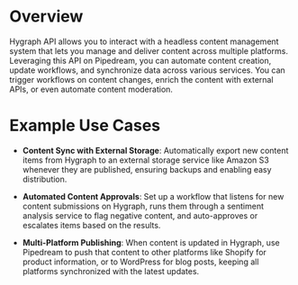 # Overview

Hygraph API allows you to interact with a headless content management system that lets you manage and deliver content across multiple platforms. Leveraging this API on Pipedream, you can automate content creation, update workflows, and synchronize data across various services. You can trigger workflows on content changes, enrich the content with external APIs, or even automate content moderation.

# Example Use Cases

- **Content Sync with External Storage**: Automatically export new content items from Hygraph to an external storage service like Amazon S3 whenever they are published, ensuring backups and enabling easy distribution.

- **Automated Content Approvals**: Set up a workflow that listens for new content submissions on Hygraph, runs them through a sentiment analysis service to flag negative content, and auto-approves or escalates items based on the results.

- **Multi-Platform Publishing**: When content is updated in Hygraph, use Pipedream to push that content to other platforms like Shopify for product information, or to WordPress for blog posts, keeping all platforms synchronized with the latest updates.
